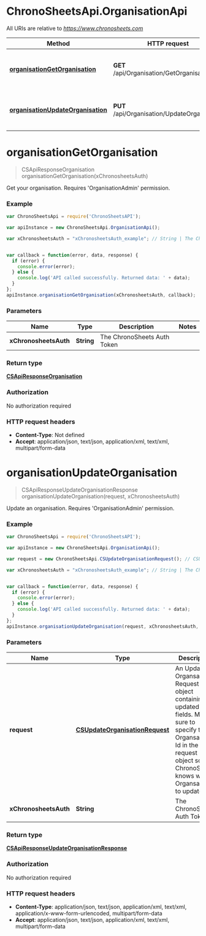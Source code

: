# ChronoSheetsApi.OrganisationApi

All URIs are relative to *https://www.chronosheets.com*

Method | HTTP request | Description
------------- | ------------- | -------------
[**organisationGetOrganisation**](OrganisationApi.md#organisationGetOrganisation) | **GET** /api/Organisation/GetOrganisation | Get your organisation.    Requires &#39;OrganisationAdmin&#39; permission.
[**organisationUpdateOrganisation**](OrganisationApi.md#organisationUpdateOrganisation) | **PUT** /api/Organisation/UpdateOrganisation | Update an organisation.    Requires &#39;OrganisationAdmin&#39; permission.


<a name="organisationGetOrganisation"></a>
# **organisationGetOrganisation**
> CSApiResponseOrganisation organisationGetOrganisation(xChronosheetsAuth)

Get your organisation.    Requires &#39;OrganisationAdmin&#39; permission.

### Example
```javascript
var ChronoSheetsApi = require('ChronoSheetsAPI');

var apiInstance = new ChronoSheetsApi.OrganisationApi();

var xChronosheetsAuth = "xChronosheetsAuth_example"; // String | The ChronoSheets Auth Token


var callback = function(error, data, response) {
  if (error) {
    console.error(error);
  } else {
    console.log('API called successfully. Returned data: ' + data);
  }
};
apiInstance.organisationGetOrganisation(xChronosheetsAuth, callback);
```

### Parameters

Name | Type | Description  | Notes
------------- | ------------- | ------------- | -------------
 **xChronosheetsAuth** | **String**| The ChronoSheets Auth Token | 

### Return type

[**CSApiResponseOrganisation**](CSApiResponseOrganisation.md)

### Authorization

No authorization required

### HTTP request headers

 - **Content-Type**: Not defined
 - **Accept**: application/json, text/json, application/xml, text/xml, multipart/form-data

<a name="organisationUpdateOrganisation"></a>
# **organisationUpdateOrganisation**
> CSApiResponseUpdateOrganisationResponse organisationUpdateOrganisation(request, xChronosheetsAuth)

Update an organisation.    Requires &#39;OrganisationAdmin&#39; permission.

### Example
```javascript
var ChronoSheetsApi = require('ChronoSheetsAPI');

var apiInstance = new ChronoSheetsApi.OrganisationApi();

var request = new ChronoSheetsApi.CSUpdateOrganisationRequest(); // CSUpdateOrganisationRequest | An Update Organsation Request object containing updated fields.  Make sure to specify the Organsation Id in the request object so that ChronoSheets knows which Organsation to update

var xChronosheetsAuth = "xChronosheetsAuth_example"; // String | The ChronoSheets Auth Token


var callback = function(error, data, response) {
  if (error) {
    console.error(error);
  } else {
    console.log('API called successfully. Returned data: ' + data);
  }
};
apiInstance.organisationUpdateOrganisation(request, xChronosheetsAuth, callback);
```

### Parameters

Name | Type | Description  | Notes
------------- | ------------- | ------------- | -------------
 **request** | [**CSUpdateOrganisationRequest**](CSUpdateOrganisationRequest.md)| An Update Organsation Request object containing updated fields.  Make sure to specify the Organsation Id in the request object so that ChronoSheets knows which Organsation to update | 
 **xChronosheetsAuth** | **String**| The ChronoSheets Auth Token | 

### Return type

[**CSApiResponseUpdateOrganisationResponse**](CSApiResponseUpdateOrganisationResponse.md)

### Authorization

No authorization required

### HTTP request headers

 - **Content-Type**: application/json, text/json, application/xml, text/xml, application/x-www-form-urlencoded, multipart/form-data
 - **Accept**: application/json, text/json, application/xml, text/xml, multipart/form-data

